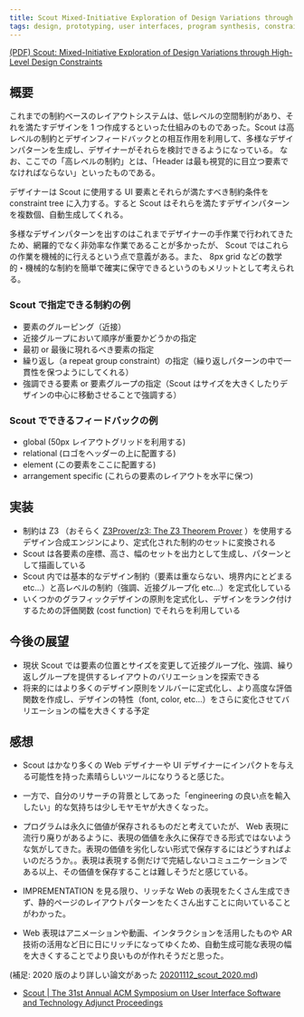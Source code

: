 ```yaml
---
title: Scout Mixed-Initiative Exploration of Design Variations through High-Level Design Constraints
tags: design, prototyping, user interfaces, program synthesis, constraint solving
---
```


[(PDF) Scout: Mixed-Initiative Exploration of Design Variations through High-Level Design Constraints](https://www.researchgate.net/publication/328323220_Scout_Mixed-Initiative_Exploration_of_Design_Variations_through_High-Level_Design_Constraints)

## 概要

これまでの制約ベースのレイアウトシステムは、低レベルの空間制約があり、それを満たすデザインを 1 つ作成するといった仕組みのものであった。Scout は高レベルの制約とデザインフィードバックとの相互作用を利用して、多様なデザインパターンを生成し、デザイナーがそれらを検討できるようになっている。
なお、ここでの「高レベルの制約」とは、「Header は最も視覚的に目立つ要素でなければならない」といったものである。

デザイナーは Scout に使用する UI 要素とそれらが満たすべき制約条件を constraint tree に入力する。すると Scout はそれらを満たすデザインパターンを複数個、自動生成してくれる。

多様なデザインパターンを出すのはこれまでデザイナーの手作業で行われてきたため、網羅的でなく非効率な作業であることが多かったが、 Scout ではこれらの作業を機械的に行えるという点で意義がある。また、 8px grid などの数学的・機械的な制約を簡単で確実に保守できるというのもメリットとして考えられる。

### Scout で指定できる制約の例

- 要素のグルーピング（近接）
- 近接グループにおいて順序が重要かどうかの指定
- 最初 or 最後に現れるべき要素の指定
- 繰り返し（a repeat group constraint）の指定（繰り返しパターンの中で一貫性を保つようにしてくれる）
- 強調できる要素 or 要素グループの指定（Scout はサイズを大きくしたりデザインの中心に移動させることで強調する）

### Scout でできるフィードバックの例

- global (50px レイアウトグリッドを利用する)
- relational (ロゴをヘッダーの上に配置する)
- element (この要素をここに配置する)
- arrangement specific (これらの要素のレイアウトを水平に保つ)

## 実装

- 制約は Z3 （おそらく [Z3Prover/z3: The Z3 Theorem Prover](https://github.com/Z3Prover/z3) ）を使用するデザイン合成エンジンにより、定式化された制約のセットに変換される
- Scout は各要素の座標、高さ、幅のセットを出力として生成し、パターンとして描画している
- Scout 内では基本的なデザイン制約（要素は重ならない、境界内にとどまる etc...）と高レベルの制約（強調、近接グループ化 etc...）を定式化している
- いくつかのグラフィックデザインの原則を定式化し、デザインをランク付けするための評価関数 (cost function) でそれらを利用している

## 今後の展望

- 現状 Scout では要素の位置とサイズを変更して近接グループ化、強調、繰り返しグループを提供するレイアウトのバリエーションを探索できる
- 将来的にはより多くのデザイン原則をソルバーに定式化し、より高度な評価関数を作成し、デザインの特性（font, color, etc...）をさらに変化させてバリエーションの幅を大きくする予定

## 感想

- Scout はかなり多くの Web デザイナーや UI デザイナーにインパクトを与える可能性を持った素晴らしいツールになりうると感じた。
- 一方で、自分のリサーチの背景としてあった「engineering の良い点を輸入したい」的な気持ちは少しモヤモヤが大きくなった。
- プログラムは永久に価値が保存されるものだと考えていたが、 Web 表現に流行り廃りがあるように、表現の価値を永久に保存できる形式ではないような気がしてきた。表現の価値を劣化しない形式で保存するにはどうすればよいのだろうか。。表現は表現する側だけで完結しないコミュニケーションである以上、その価値を保存することは難しそうだと感じている。

- IMPREMENTATION を見る限り、リッチな Web の表現をたくさん生成できず、静的ページのレイアウトパターンをたくさん出すことに向いていることがわかった。
- Web 表現はアニメーションや動画、インタラクションを活用したものや AR 技術の活用など日に日にリッチになってゆくため、自動生成可能な表現の幅を大きくすることでより良いものが作れそうだと思った。

(補足: 2020 版のより詳しい論文があった [20201112_scout_2020.md](./20201112_scout_2020.md))

- [Scout | The 31st Annual ACM Symposium on User Interface Software and Technology Adjunct Proceedings](https://dl.acm.org/doi/10.1145/3266037.3271626)
